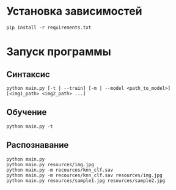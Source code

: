# Установка зависимостей #
    pip install -r requirements.txt
# Запуск программы #
## Синтаксис ##
    python main.py [-t | --train] [-m | --model <path_to_model>] [<img1_path> <img2_path> ...]
## Обучение ##
    python main.py -t
## Распознавание ##
    python main.py
    python main.py resources/img.jpg
    python main.py -m recources/knn_clf.sav
    python main.py -m recources/knn_clf.sav resources/img.jpg
    python main.py resources/sample1.jpg resources/sample2.jpg